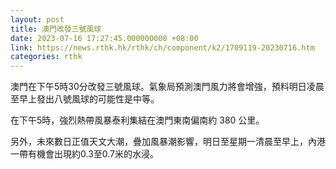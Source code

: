 ```yaml
---
layout: post
title: 澳門改發三號風球
date: 2023-07-16 17:27:45.000000000 +08:00
link: https://news.rthk.hk/rthk/ch/component/k2/1709119-20230716.htm
categories: rthk
---
```


澳門在下午5時30分改發三號風球。氣象局預測澳門風力將會增強，預料明日凌晨至早上發出八號風球的可能性是中等。

在下午5時，強烈熱帶風暴泰利集結在澳門東南偏南約 380 公里。

另外，未來數日正值天文大潮，疊加風暴潮影響，明日至星期一清晨至早上，內港一帶有機會出現約0.3至0.7米的水浸。
